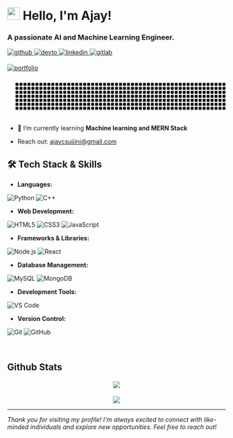 # <img src="https://media.giphy.com/media/hvRJCLFzcasrR4ia7z/giphy.gif" width="29px" height="29px"> Hello, I'm Ajay!
<h3>A passionate AI and Machine Learning Engineer.</h3>

<a href="https://github.com/ajay-cs-tech" target="_blank">
<img src=https://img.shields.io/badge/github-%2324292e.svg?&style=for-the-badge&logo=github&logoColor=white alt=github style="margin-bottom: 5px;" />
</a>
<a href="https://dev.to/ajaycs" target="_blank">
<img src=https://img.shields.io/badge/dev.to-%2308090A.svg?&style=for-the-badge&logo=dev.to&logoColor=white alt=devto style="margin-bottom: 5px;" />
</a>
<a href="https://linkedin.com/in/ajay-cs" target="_blank">
<img src=https://img.shields.io/badge/linkedin-%231E77B5.svg?&style=for-the-badge&logo=linkedin&logoColor=white alt=linkedin style="margin-bottom: 5px;" />
</a>
<a href="https://gitlab.com/ajay-cs-tech" target="_blank">
<img src=https://img.shields.io/badge/gitlab-330F63.svg?&style=for-the-badge&logo=gitlab&logoColor=white alt=gitlab style="margin-bottom: 5px;" />
</a>  

[![portfolio](https://img.shields.io/badge/Portfolio-5340ff?style=flat-square&logo=Google-chrome&logoColor=white)]( https://ajaycs.netlify.app)

![gitartwork](gitartwork.svg)




- 🌱 I’m currently learning **Machine learning and MERN Stack**

- Reach out: ajaycsujjini@gmail.com


## 🛠️ Tech Stack & Skills

- **Languages:**


![Python](https://img.shields.io/badge/Python-3776AB?style=for-the-badge&logo=python&logoColor=white)
![C++](https://img.shields.io/badge/C%2B%2B-00599C?style=for-the-badge&logo=c%2B%2B&logoColor=white)


- **Web Development:**

![HTML5](https://img.shields.io/badge/HTML5-E34F26?style=for-the-badge&logo=HTML5&logoColor=white)
![CSS3](https://img.shields.io/badge/CSS3-1572B6?style=for-the-badge&logo=CSS3&logoColor=white)
![JavaScript](https://img.shields.io/badge/JavaScript-323330?style=for-the-badge&logo=javascript&logoColor=F7DF1E)


- **Frameworks & Libraries:**

![Node.js](https://img.shields.io/badge/Node.js-5FA04E?style=for-the-badge&logo=node.js&logoColor=white)
![React](https://img.shields.io/badge/React-20232A?style=for-the-badge&logo=react&logoColor=61DAFB)


- **Database Management:**

![MySQL](https://img.shields.io/badge/MySQL-4479A1?style=for-the-badge&logo=mysql&logoColor=white)
![MongoDB](https://img.shields.io/badge/MongoDB-47A248?style=for-the-badge&logo=mongodb&logoColor=white)



- **Development Tools:**

![VS Code](https://img.shields.io/badge/VS%20Code-007ACC?style=for-the-badge&logo=visual-studio-code&logoColor=white)


- **Version Control:**

![Git](https://img.shields.io/badge/Git-F05032?style=for-the-badge&logo=git&logoColor=white)
![GitHub](https://img.shields.io/badge/GitHub-181717?style=for-the-badge&logo=github&logoColor=white)


<br/>  


## Github Stats  
<div align="center"><img src="https://github-readme-stats.vercel.app/api?username=ajay-cs-tech&show_icons=true&count_private=true&hide_border=true" align="center" /></div>  

<br/>  

<div align="center">
<img src="https://komarev.com/ghpvc/?username=ajay-cs-tech&&style=flat-square" align="center" />
</div> 







---

*Thank you for visiting my profile! I'm always excited to connect with like-minded individuals and explore new opportunities. Feel free to reach out!*




